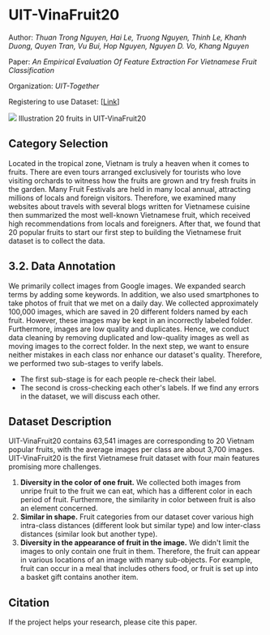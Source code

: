# UIT-VinaFruit20

Author: *Thuan Trong Nguyen, Hai Le, Truong Nguyen,  Thinh Le,  Khanh Duong,  Quyen Tran,  Vu Bui, Hop Nguyen, Nguyen D. Vo, Khang Nguyen*

Paper: *An Empirical Evaluation Of Feature Extraction For Vietnamese Fruit Classification*

Organization: *UIT-Together*

Registering to use Dataset: [[Link](https://forms.gle/c7GCU4igG53PhVWp7)]

![](https://i.imgur.com/iUkFPHP.png)
Illustration 20 fruits in UIT-VinaFruit20


## Category Selection
Located in the tropical zone, Vietnam is truly a heaven when it comes to fruits. There are even tours arranged exclusively for tourists who love visiting orchards to witness how the fruits are grown and try fresh fruits in the garden. Many Fruit Festivals are held in many local annual, attracting millions of locals and foreign visitors. Therefore, we examined many websites about travels with several blogs written for Vietnamese cuisine then summarized the most well-known Vietnamese fruit, which received high recommendations from locals and foreigners. After that, we found that 20 popular fruits to start our first step to building the Vietnamese fruit dataset is to collect the data.

## 3.2.	Data Annotation
We primarily collect images from Google images. We expanded search terms by adding some keywords. In addition, we also used smartphones to take photos of fruit that we met on a daily day.  We collected approximately 100,000 images, which are saved in 20 different folders named by each fruit. However, these images may be kept in an incorrectly labeled folder. Furthermore, images are low quality and duplicates. Hence, we conduct data cleaning by removing duplicated and low-quality images as well as moving images to the correct folder. 
In the next step, we want to ensure neither mistakes in each class nor enhance our dataset's quality. Therefore, we performed two sub-stages to verify labels. 
* The first sub-stage is for each people re-check their label.
* The second is cross-checking each other's labels. If we find any errors in the dataset, we will discuss each other.



## Dataset Description
UIT-VinaFruit20 contains 63,541 images are corresponding to 20 Vietnam popular fruits, with the average images per class are about 3,700 images. UIT-VinaFruit20 is the first Vietnamese fruit dataset with four main features promising more challenges.  
1. **Diversity in the color of one fruit.** We collected both images from unripe fruit to the fruit we can eat, which has a different color in each period of fruit. Furthermore, the similarity in color between fruit is also an element concerned.
2. **Similar in shape.**  Fruit categories from our dataset cover various high intra-class distances (different look but similar type) and low inter-class distances (similar look but another type).
3. **Diversity in the appearance of fruit in the image.** We didn't limit the images to only contain one fruit in them. Therefore, the fruit can appear in various locations of an image with many sub-objects. For example, fruit can occur in a meal that includes others food, or fruit is set up into a basket gift contains another item.

## Citation
If the project helps your research, please cite this paper.

```


```

